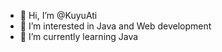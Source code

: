 - 👋 Hi, I’m @KuyuAti
- 👀 I’m interested in Java and Web development
- 🌱 I’m currently learning Java

<!---
KuyuAti/KuyuAti is a ✨ special ✨ repository because its `README.md` (this file) appears on your GitHub profile.
You can click the Preview link to take a look at your changes.
--->
